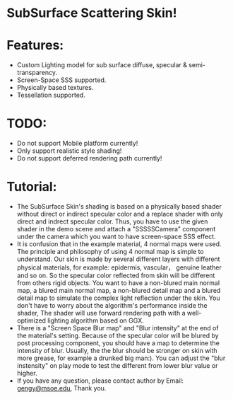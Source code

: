 SubSurface Scattering Skin!
===========================
# Features:
* Custom Lighting model for sub surface diffuse, specular & semi-transparency.
* Screen-Space SSS supported.
* Physically based textures.
* Tessellation supported.

# TODO:
* Do not support Mobile platform currently!
* Only support realistic style shading!
* Do not support deferred rendering path currently!

# Tutorial:
* The SubSurface Skin's shading is based on a physically based shader without direct or indirect specular color and a replace shader with only direct and indrect specular color. Thus, you have to use the given shader in the demo scene and attach a "SSSSSCamera" component under the camera which you want to have screen-space SSS effect.
* It is confusion that in the example material, 4 normal maps were used. The principle and philosophy of using 4 normal map is simple to understand. Our skin is made by several different layers with different physical materials, for example: epidermis, vascular， genuine leather and so on. So the specular color reflected from skin will be different from others rigid objects. You want to have a non-blured main normal map, a blured main normal map, a non-blured detail map and a blured detail map to simulate the complex light reflection under the skin. You don't have to worry about the algorithm's performance inside the shader, The shader will use forward rendering path with a well-optimized lighting algorithm based on GGX.
* There is a "Screen Space Blur map" and "Blur intensity" at the end of the material's setting. Because of the specular color will be blured by post processing component, you should have a map to determine the intensity of blur. Usually, the the blur should be stronger on skin with more grease, for example a drunked big man:). You can adjust the "blur instensity" on play mode to test the different from lower blur value or higher.
* If you have any question, please contact author by Email: gengy@msoe.edu, Thank you.